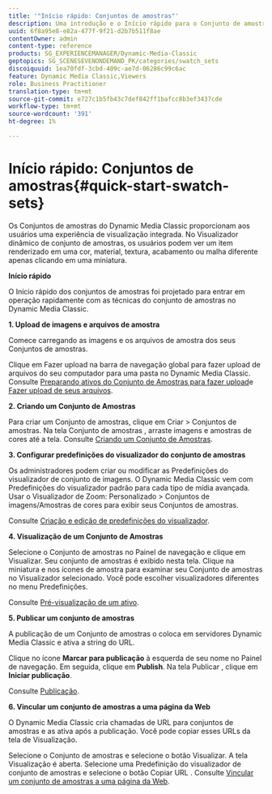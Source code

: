 ```yaml
---
title: '"Início rápido: Conjuntos de amostras"'
description: Uma introdução e o Início rápido para o Conjunto de amostras para ajudá-lo a ativar e executar rapidamente.
uuid: 6f8a95e8-e82a-477f-9f21-d2b7b511f8ae
contentOwner: admin
content-type: reference
products: SG_EXPERIENCEMANAGER/Dynamic-Media-Classic
geptopics: SG_SCENESEVENONDEMAND_PK/categories/swatch_sets
discoiquuid: 1ea70fdf-3cbd-409c-ae7d-06286c99c6ac
feature: Dynamic Media Classic,Viewers
role: Business Practitioner
translation-type: tm+mt
source-git-commit: e727c1b5fb43c7def842ff1bafcc8b3ef3437cde
workflow-type: tm+mt
source-wordcount: '391'
ht-degree: 1%

---
```



# Início rápido: Conjuntos de amostras{#quick-start-swatch-sets}

Os Conjuntos de amostras do Dynamic Media Classic proporcionam aos usuários uma experiência de visualização integrada. No Visualizador dinâmico de conjunto de amostras, os usuários podem ver um item renderizado em uma cor, material, textura, acabamento ou malha diferente apenas clicando em uma miniatura.

**Início rápido**

O Início rápido dos conjuntos de amostras foi projetado para entrar em operação rapidamente com as técnicas do conjunto de amostras no Dynamic Media Classic.

**1. Upload de imagens e arquivos de amostra**

Comece carregando as imagens e os arquivos de amostra dos seus Conjuntos de amostras.

Clique em Fazer upload na barra de navegação global para fazer upload de arquivos do seu computador para uma pasta no Dynamic Media Classic. Consulte [Preparando ativos do Conjunto de Amostras para fazer upload](preparing-swatch-set-assets-upload.md#preparing-swatch-set-assets-for-upload)e [Fazer upload de seus arquivos](uploading-files.md#uploading-your-files).

**2. Criando um Conjunto de Amostras**

Para criar um Conjunto de amostras, clique em Criar > Conjuntos de amostras. Na tela Conjunto de amostras , arraste imagens e amostras de cores até a tela. Consulte [Criando um Conjunto de Amostras](creating-swatch-set.md#creating-a-swatch-set).

**3. Configurar predefinições do visualizador do conjunto de amostras**

Os administradores podem criar ou modificar as Predefinições do visualizador de conjunto de imagens. O Dynamic Media Classic vem com Predefinições do visualizador padrão para cada tipo de mídia avançada. Usar o Visualizador de Zoom: Personalizado > Conjuntos de imagens/Amostras de cores para exibir seus Conjuntos de amostras.

Consulte [Criação e edição de predefinições do visualizador](application-setup.md#adding-and-editing-viewer-presets).

**4. Visualização de um Conjunto de Amostras**

Selecione o Conjunto de amostras no Painel de navegação e clique em Visualizar. Seu conjunto de amostras é exibido nesta tela. Clique na miniatura e nos ícones de amostra para examinar seu Conjunto de amostras no Visualizador selecionado. Você pode escolher visualizadores diferentes no menu Predefinições.

Consulte [Pré-visualização de um ativo](previewing-asset.md#previewing-an-asset).

**5. Publicar um conjunto de amostras**

A publicação de um Conjunto de amostras o coloca em servidores Dynamic Media Classic e ativa a string do URL.

Clique no ícone **Marcar para publicação** à esquerda de seu nome no Painel de navegação. Em seguida, clique em **Publish**. Na tela Publicar , clique em **Iniciar publicação**.

Consulte [Publicação](publishing-files.md#publishing-files).

**6. Vincular um conjunto de amostras a uma página da Web**

O Dynamic Media Classic cria chamadas de URL para conjuntos de amostras e as ativa após a publicação. Você pode copiar esses URLs da tela de Visualização.

Selecione o Conjunto de amostras e selecione o botão Visualizar. A tela Visualização é aberta. Selecione uma Predefinição do visualizador de conjunto de amostras e selecione o botão Copiar URL . Consulte [Vincular um conjunto de amostras a uma página da Web](linking-swatch-set-web-page.md#linking-a-swatch-set-to-a-web-page).
